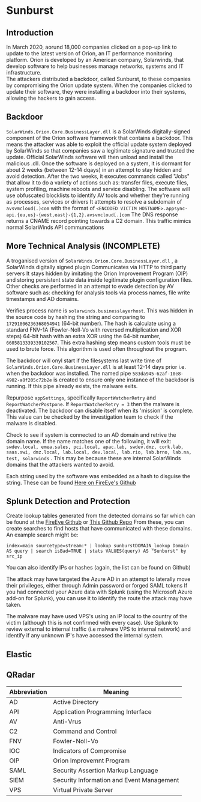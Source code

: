 # Sunburst
## Introduction

In March 2020, aorund 18,000 companies clicked on a pop-up link to update to the latest version of Orion, an IT performance monitoring platform.
Orion is developed by an American company, Solarwinds, that develop software to help businesses manage networks, systems and IT infrastructure.  
The attackers distributed a backdoor, called Sunburst, to these companies by compromising the Orion update system. 
When the companies clicked to update their software, they were installing a backdoor into their systems, allowing the hackers to gain access.

## Backdoor
`SolarWinds.Orion.Core.BusinessLayer.dll` is a SolarWinds digitally-signed component of the Orion software framework that contains a backdoor. 
This means the attacker was able to exploit the official update system deployed by SolarWinds so that companies saw a legitimate signature and trusted the update.
Official SolarWinds software will then unload and install the malicious .dll.
Once the software is deployed on a system, it is dormant for about 2 weeks (between 12-14 dqays) in an attempt to stay hidden and avoid detection.
After the two weeks, it executes commands called "Jobs" that allow it to do a variety of actions such as: transfer files, execute files, system profiling, machine reboots and service disabling.
The software will use obfuscated blocklists to identify AV tools and whether they're running as processes, services or drivers
It attempts to resolve a subdomain of `avsvmcloud(.)com` with the format of `<ENCODED VICTIM HOSTNAME>.appsync-api.{eu,us}-{west,east}-{1,2}.avsvmcloud[.]com`
The DNS response returns a CNAME record pointing towards a C2 domain. This traffic mimics normal SolarWinds API communcations

## More Technical Analysis (INCOMPLETE)

A troganised version of `SolarWinds.Orion.Core.BusinessLayer.dll` , a SolarWinds digitally signed plugin
Communicates via HTTP to third party servers
It stays hidden by imitating the Orion Improvement Program (OIP) and storing persistent state data inside legitimate plugin configuration files.
Other checks are performed in an attempt to evade detection by AV software such as: checking for analysis tools via process names, file write timestamps and AD domains.

Verifies process name is `solarwinds.businesslayerhost`. This was hidden in the source code by hashing the string and comparing to `17291806236368054941` (64-bit number). The hash is calculate using a standard FNV-1A (Fowler-Noll-Vo with reversed multiplication and XOR steps) 64-bit hash with an extra XOR using the 64-bit number, `6605813339339102567`. This extra hashing step means custom tools must be used to brute force. This algorithm is used often throughout the program.

The backdoor will onyl start if the filesystems last write time of `SolarWinds.Orion.Core.BusinessLayer.dll` is at least 12-14 days prior i.e. when the backdoor was installed. The named pipe `583da945-62af-10e8-4902-a8f205c72b2e` is created to ensure only one instance of the backdoor is running. If this pipe already exists, the malware exits. 

Repurpose `appSettings`, specifically `ReportWatcherRetry` and `ReportWatcherPostpone`. If `ReportWatcherRetry = 3` then the malware is deactivated. The backdoor can disable itself when its 'mission' is complete. This value can be checked by the investigation team to check if the malware is disabled. 

Check to see if system is connected to an AD domain and retrive the domain name. If the name matches one of the following, it will exit: `swdev.local, emea.sales, pci.local, apac.lab, swdev.dmz, cork.lab, saas.swi, dmz.local, lab.local, dev.local, lab.rio, lab.brno, lab.na, test, solarwinds` . This may be because these are internal SolarWinds domains that the attackers wanted to avoid.

Each string used by the software was embedded as a hash to disguise the string. These can be found [Here on FireEye's Github](https://github.com/fireeye/sunburst_countermeasures/blob/main/fnv1a_xor_hashes.txt)

## Splunk Detection and Protection
Create lookup tables generated from the detected domains so far which can be found at the [FireEye Github](https://github.com/fireeye/sunburst_countermeasures) or [This Github Repo](https://github.com/rkovar/sunburstlookups)
From these, you can create searches to find hosts that have communicated with these domains. An example search might be:

`index=main sourcetype=stream:*
| lookup sunburstDOMAIN_lookup Domain AS query
| search isBad=TRUE
| stats VALUES(query) AS "Sunburst" by src_ip`

You can also identify IPs or hashes (again, the list can be found on Github)

The attack may have targeted the Azure AD in an attempt to laterally move their privileges, either through Admin password or forged SAML tokens 
If you had connected your Azure data with Splunk (using the Microsoft Azure add-on for Splunk), you can use it to identify the route the attack may have taken.

The malware may have used VPS's using an IP local to the country of the victim (although this is not confirmed with every case).
Use Splunk to review external to internal traffic (i.e malware VPS to internal network) and identify if any unknown IP's have accessed the internal system.

## Elastic

## QRadar

Abbreviation | Meaning
--- | ---
AD | Active Directory
API | Application Programming Interface
AV | Anti-Vrus
C2 | Command and Control
FNV | Fowler-Noll-Vo
IOC | Indicators of Compromise
OIP | Orion Improvemnt Program
SAML | Security Assertion Markup Language
SIEM | Security Information and Event Management
VPS | Virtual Private Server
